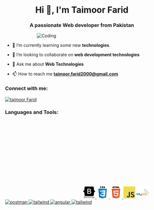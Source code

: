 <h1 align="center">Hi 👋, I'm Taimoor Farid</h1>
<h3 align="center">A passionate Web developer from Pakistan</h3>
<img align="right" alt="Coding" width="400" src="https://cdn.dribbble.com/users/1162077/screenshots/3848914/programmer.gif">

<p align="left"> <a href="https://twitter.com/" target="blank"><img src="https://img.shields.io/twitter/follow/?logo=twitter&style=for-the-badge" alt="" /></a> </p>

- 🌱 I’m currently learning some new **technologies**.

- 👯 I’m looking to collaborate on **web development technologies**

- 💬 Ask me about **Web Technologies**

- 📫 How to reach me **taimoor.farid2000@gmail.com**

<h3 align="left">Connect with me:</h3>
<p align="left">
<a href="https://www.linkedin.com/in/tamoor-farid-624349239/" target="blank"><img align="center" src="https://raw.githubusercontent.com/rahuldkjain/github-profile-readme-generator/master/src/images/icons/Social/linked-in-alt.svg" alt="taimoor Farid" height="30" width="40" /></a>
</p>

<h3 align="left">Languages and Tools:</h3>
<p align="left">
<a href="https://angular.io/
 " target="_blank" rel="noreferrer"> <svg width="256" height="256" viewBox="0 0 256 256" fill="none" xmlns="http://www.w3.org/2000/svg">
 <a href="https://getbootstrap.com" target="_blank" rel="noreferrer"> <img src="https://raw.githubusercontent.com/devicons/devicon/master/icons/bootstrap/bootstrap-plain-wordmark.svg" alt="bootstrap" width="40" height="40"/> </a>  <a href="https://www.w3schools.com/css/" target="_blank" rel="noreferrer"> <img src="https://raw.githubusercontent.com/devicons/devicon/master/icons/css3/css3-original-wordmark.svg" alt="css3" width="40" height="40"/> </a></a> <a href="https://www.w3.org/html/" target="_blank" rel="noreferrer"> <img src="https://raw.githubusercontent.com/devicons/devicon/master/icons/html5/html5-original-wordmark.svg" alt="html5" width="40" height="40"/> </a> <a href="https://developer.mozilla.org/en-US/docs/Web/JavaScript" target="_blank" rel="noreferrer"> <img src="https://raw.githubusercontent.com/devicons/devicon/master/icons/javascript/javascript-original.svg" alt="javascript" width="40" height="40"/></a> <a href="https://www.mysql.com/" target="_blank" rel="noreferrer"> <img src="https://raw.githubusercontent.com/devicons/devicon/master/icons/mysql/mysql-original-wordmark.svg" alt="mysql" width="40" height="40"/> </a> 
  <a href="https://postman.com" target="_blank" rel="noreferrer"> <img src="https://www.vectorlogo.zone/logos/getpostman/getpostman-icon.svg" alt="postman" width="40" height="40"/> </a>
  <a href="https://tailwindcss.com/" target="_blank" rel="noreferrer"> <img src="https://www.vectorlogo.zone/logos/tailwindcss/tailwindcss-icon.svg" alt="tailwind" width="40" height="40"/>
  <a href="https://angular.io/" target="_blank" rel="noreferrer"> <img src="https://www.vectorlogo.zone/logos/angular/angular-ar21.svg" alt="angular" width="60" height="40"/>
  <a href="https://react.dev/" target="_blank" rel="noreferrer"> <img src="https://www.vectorlogo.zone/logos/reactjs/reactjs-ar21.svg" alt="tailwind" width="60" height="40"/>
   
</p>


